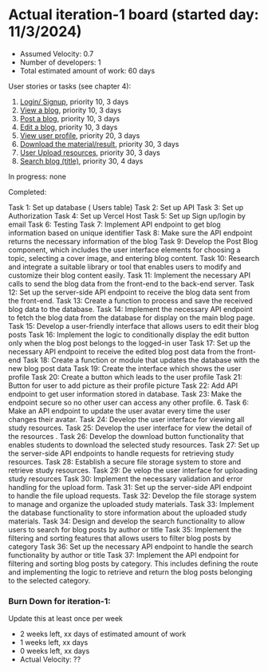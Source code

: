 # Actual iteration-1 board (started day: 11/3/2024)

- Assumed Velocity: 0.7
- Number of developers: 1
- Total estimated amount of work: 60 days

User stories or tasks (see chapter 4):

1. [Login/ Signup](./user_stories/login_signup.md), priority 10, 3 days
2. [View a blog](./user_stories/view_blog.md), priority 10, 3 days
3. [Post a blog](./user_stories/post_a_blog.md), priority 10, 3 days
4. [Edit a blog](./user_stories/edit_blog.md), priority 10, 3 days
5. [View user profile](./user_stories/view_user_profile.md), priority 20, 3 days
6. [Download the material/result](./user_stories/download_resources.md), priority 30, 3 days
7. [User Upload resources](./user_stories/upload_resources.md), priority 30, 3 days
8. [Search blog (title)](./user_stories/search_filter_blog.md), priority 30, 4 days

In progress:
none

Completed:

Task 1: Set up database ( Users table)
Task 2: Set up API
Task 3: Set up Authorization
Task 4: Set up Vercel Host
Task 5: Set up Sign up/login by email
Task 6: Testing
Task 7: Implement API endpoint to get blog information based on unique identifier
Task 8: Make sure the API endpoint returns the necessary information of the blog
Task 9: Develop the Post Blog component, which includes the user interface elements for choosing a topic, selecting a cover image, and entering blog content.
Task 10: Research and integrate a suitable library or tool that enables users to modify and customize their blog content easily.
Task 11: Implement the necessary API calls to send the blog data from the front-end to the back-end server.
Task 12: Set up the server-side API endpoint to receive the blog data sent from the front-end.
Task 13: Create a function to process and save the received blog data to the database.
Task 14: Implement the necessary API endpoint to fetch the blog data from the database for display on the main blog page.
Task 15: Develop a user-friendly interface that allows users to edit their blog posts
Task 16: Implement the logic to conditionally display the edit button only when the blog post belongs to the logged-in user
Task 17: Set up the necessary API endpoint to receive the edited blog post data from the front-end
Task 18: Create a function or module that updates the database with the new blog post data
Task 19: Create the interface which shows the user profile
Task 20: Create a button which leads to the user profile
Task 21: Button for user to add picture as their profile picture
Task 22: Add API endpoint to get user information stored in database.
Task 23: Make the endpoint secure so no other user can access any other profile. 6. Task 6: Make an API endpoint to update the user avatar every time the user changes their avatar.
Task 24: Develop the user interface for viewing all study resources.
Task 25: Develop the user interface for view the detail of the resources .
Task 26: Develop the download button functionality that enables students to download the selected study resources.
Task 27: Set up the server-side API endpoints to handle requests for retrieving study resources.
Task 28: Establish a secure file storage system to store and retrieve study resources.
Task 29: De velop the user interface for uploading study resources
Task 30: Implement the necessary validation and error handling for the upload form.
Task 31: Set up the server-side API endpoint to handle the file upload requests.
Task 32: Develop the file storage system to manage and organize the uploaded study materials.
Task 33: Implement the database functionality to store information about the uploaded study materials.
Task 34: Design and develop the search functionality to allow users to search for blog posts by author or title
Task 35: Implement the filtering and sorting features that allows users to filter blog posts by category
Task 36: Set up the necessary API endpoint to handle the search functionality by author or title
Task 37: Implement the API endpoint for filtering and sorting blog posts by category. This includes defining the route and implementing the logic to retrieve and return the blog posts belonging to the selected category.

### Burn Down for iteration-1:

Update this at least once per week

- 2 weeks left, xx days of estimated amount of work
- 1 weeks left, xx days
- 0 weeks left, xx days
- Actual Velocity: ??

